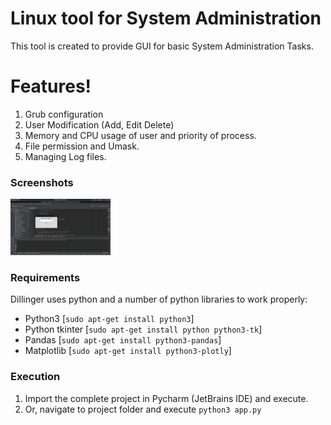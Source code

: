 # Linux tool for System Administration

This tool is created to provide GUI for basic System Administration Tasks.

# Features!

1. Grub configuration
2. User Modification (Add, Edit Delete)
3. Memory and CPU usage of user and priority of process.
4. File permission and Umask.
5. Managing Log files.

### Screenshots

[![Screenshot 1](screenshot/thumb-screenshot-1.png)](screenshot/screenshot-1.png)

### Requirements

Dillinger uses python and a number of python libraries to work properly:

* Python3 [`sudo apt-get install python3`]
* Python tkinter [`sudo apt-get install python python3-tk`]
* Pandas [`sudo apt-get install python3-pandas`]
* Matplotlib [`sudo apt-get install python3-plotly`]

### Execution

1.  Import the complete project in Pycharm (JetBrains IDE) and execute.
2.  Or, navigate to project folder and execute `python3 app.py`


